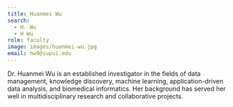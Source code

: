 ```yaml
---
title: Huanmei Wu
search:
  - H. Wu
  - H Wu
role: faculty
image: images/huanmei-wu.jpg
email: hw9@iupui.edu
---
```


Dr. Huanmei Wu is an established investigator in the fields of data management, knowledge discovery, machine learning, application-driven data analysis, and biomedical informatics. Her background has served her well in multidisciplinary research and collaborative projects.
